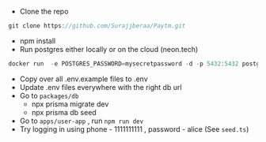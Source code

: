 - Clone the repo

```jsx
git clone https://github.com/Surajjberaa/Paytm.git
```


- npm install
- Run postgres either locally or on the cloud (neon.tech)



```jsx
docker run  -e POSTGRES_PASSWORD=mysecretpassword -d -p 5432:5432 postgres
```


- Copy over all .env.example files to .env
- Update .env files everywhere with the right db url
- Go to `packages/db`
    - npx prisma migrate dev
    - npx prisma db seed
- Go to `apps/user-app` , run `npm run dev`
- Try logging in using phone - 1111111111 , password - alice (See `seed.ts`)